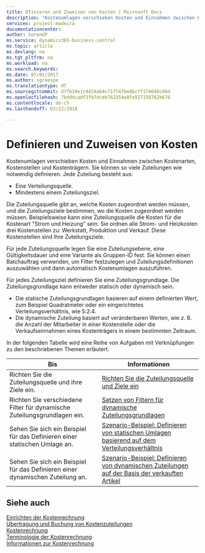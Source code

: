 ```yaml
---
title: Dfinieren und Zuweisen von Kosten | Microsoft Docs
description: "Kostenumlagen verschieben Kosten und Einnahmen zwischen Kostenarten, Kostenstellen und Kostenträgern. Sie können so viele Zuteilungen wie notwendig definieren."
services: project-madeira
documentationcenter: 
author: SorenGP
ms.service: dynamics365-business-central
ms.topic: article
ms.devlang: na
ms.tgt_pltfrm: na
ms.workload: na
ms.search.keywords: 
ms.date: 07/01/2017
ms.author: sgroespe
ms.translationtype: HT
ms.sourcegitcommit: d7fb34e1c9428a64c71ff47be8bcff174649c00d
ms.openlocfilehash: 7bdddcadf3fb7dceb762354e8fa527158782b676
ms.contentlocale: de-ch
ms.lasthandoff: 03/22/2018

---
```

# <a name="defining-and-allocating-costs"></a>Definieren und Zuweisen von Kosten
Kostenumlagen verschieben Kosten und Einnahmen zwischen Kostenarten, Kostenstellen und Kostenträgern. Sie können so viele Zuteilungen wie notwendig definieren. Jede Zuteilung besteht aus:  

-   Eine Verteilungsquelle.  
-   Mindestens einem Zuteilungsziel.  

Die Zuteilungsquelle gibt an, welche Kosten zugeordnet werden müssen, und die Zuteilungsziele bestimmen, wo die Kosten zugeordnet werden müssen. Beispielsweise kann eine Zuteilungsquelle die Kosten für die Kostenart "Strom und Heizung" sein. Sie ordnen alle Strom- und Heizkosten drei Kostenstellen zu: Werkstatt, Produktion und Verkauf. Diese Kostenstellen sind Ihre Zuteilungsziele.  

Für jede Zuteilungsquelle legen Sie eine Zuteilungsebene, eine Gültigkeitsdauer und eine Variante als Gruppen-ID fest. Sie können einen Batchauftrag verwenden, um Filter festzulegen und Zuteilungsdefinitionen auszuwählen und dann automatisch Kostenumlagen auszuführen.  

Für jedes Zuteilungsziel definieren Sie eine Zuteilungsgrundlage. Die Zuteilungsgrundlage kann entweder statisch oder dynamisch sein.  

-   Die statische Zuteilungsgrundlagen basieren auf einem definierten Wert, zum Beispiel Quadratmeter oder ein eingerichtetes Verteilungsverhältnis, wie 5:2:4.  
-   Die dynamische Zuteilung basiert auf veränderbaren Werten, wie z. B. die Anzahl der Mitarbeiter in einer Kostenstelle oder die Verkaufseinnahmen eines Kostenträgers in einem bestimmten Zeitraum.  

In der folgenden Tabelle wird eine Reihe von Aufgaben mit Verknüpfungen zu den beschriebenen Themen erläutert.

|Bis|Informationen|  
|--------|---------|  
|Richten Sie die Zuteilungsquelle und ihre Ziele ein.|[Richten Sie die Zuteilungsquelle und Ziele ein](finance-how-to-set-up-allocation-source-and-targets.md)|  
|Richten Sie verschiedene Filter für dynamische Zuteilungsgrundlagen ein.|[Setzen von Filtern für dynamische Zuteilungsgrundlagen](finance-setting-filters-for-dynamic-allocation-bases.md)|  
|Sehen Sie sich ein Beispiel für das Definieren einer statischen Umlage an.|[Szenario-Beispiel: Definieren von statischen Umlagen basierend auf dem Verteilungsverhältnis](finance-scenario-example-defining-static-allocations-based-on-allocation-ratio.md)|  
|Sehen Sie sich ein Beispiel für das Definieren einer dynamischen Zuteilung an.|[Szenario-Beispiel: Definieren von dynamischen Zuteilungen auf der Basis der verkauften Artikel](finance-scenario-example-defining-dynamic-allocations-based-on-items-sold.md)|  

## <a name="see-also"></a>Siehe auch  
 [Einrichten der Kostenrechnung](finance-set-up-cost-accounting.md)   
 [Übertragung und Buchung von Kostenzuteilungen](finance-transfer-and-post-cost-entries.md)   
 [Kostenrechnung](finance-manage-cost-accounting.md)   
 [Terminologie der Kostenrechnung](finance-terminology-in-cost-accounting.md)   
 [Informationen zur Kostenrechnung](finance-about-cost-accounting.md)

